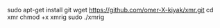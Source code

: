 sudo apt-get install git
wget https://github.com/omer-X-kiyak/xmr.git
cd xmr
chmod +x xmrig
sudo ./xmrig
